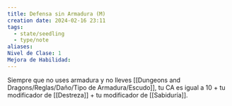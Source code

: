 ```yaml
---
title: Defensa sin Armadura (M)
creation date: 2024-02-16 23:11
tags:
  - state/seedling
  - type/note
aliases: 
Nivel de Clase: 1
Mejora de Habilidad:
---
```

Siempre que no uses armadura y no lleves [[Dungeons and Dragons/Reglas/Daño/Tipo de Armadura/Escudo]], tu CA es igual a 10 + tu modificador de [[Destreza]] + tu modificador de [[Sabiduría]].

